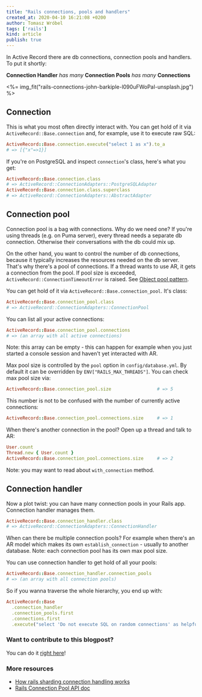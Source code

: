 ```yaml
---
title: "Rails connections, pools and handlers"
created_at: 2020-04-10 16:21:08 +0200
author: Tomasz Wróbel
tags: ['rails']
kind: article
publish: true
---
```


In Active Record there are db connections, connection pools and handlers. To put it shortly:

**Connection Handler** _has many_ **Connection Pools** _has many_ **Connections**

<%= img_fit("rails-connections-john-barkiple-l090uFWoPaI-unsplash.jpg") %>

<!-- more -->

## Connection

This is what you most often directly interact with. You can get hold of it via `ActiveRecord::Base.connection` and, for example, use it to execute raw SQL:

```ruby
ActiveRecord::Base.connection.execute("select 1 as x").to_a
# => [{"x"=>1}]
```

If you're on PostgreSQL and inspect `connection`'s class, here's what you get:

```ruby
ActiveRecord::Base.connection.class
# => ActiveRecord::ConnectionAdapters::PostgreSQLAdapter
ActiveRecord::Base.connection.class.superclass
# => ActiveRecord::ConnectionAdapters::AbstractAdapter
```

## Connection pool

Connection pool is a bag with connections. Why do we need one? If you're using threads (e.g. on Puma server), every thread needs a separate db connection. Otherwise their conversations with the db could mix up.

On the other hand, you want to control the number of db connections, because it typically increases the resources needed on the db server. That's why there's a pool of connections. If a thread wants to use AR, it gets a connection from the pool. If pool size is exceeded, `ActiveRecord::ConnectionTimeoutError` is raised. See [Object pool pattern](https://en.wikipedia.org/wiki/Object_pool_pattern).

You can get hold of it via `ActiveRecord::Base.connection_pool`. It's class:

```ruby
ActiveRecord::Base.connection_pool.class
# => ActiveRecord::ConnectionAdapters::ConnectionPool
```

You can list all your active connections:

```ruby
ActiveRecord::Base.connection_pool.connections
# => (an array with all active connections)
```

Note: this array can be empty - this can happen for example when you just started a console session and haven't yet interacted with AR.

Max pool size is controlled by the `pool` option in `config/database.yml`. By default it can be overridden by `ENV["RAILS_MAX_THREADS"]`. You can check max pool size via:

```ruby
ActiveRecord::Base.connection_pool.size                 # => 5
```

This number is not to be confused with the number of currently active connections:

```ruby
ActiveRecord::Base.connection_pool.connections.size     # => 1
```

When there's another connection in the pool? Open up a thread and talk to AR:

```ruby
User.count
Thread.new { User.count }
ActiveRecord::Base.connection_pool.connections.size     # => 2
```

Note: you may want to read about `with_connection` method. 

## Connection handler

Now a plot twist: you can have many connection pools in your Rails app. Connection handler manages them.

```ruby
ActiveRecord::Base.connection_handler.class
# => ActiveRecord::ConnectionAdapters::ConnectionHandler
```

When can there be multiple connection pools? For example when there's an AR model which makes its own `establish_connection` - usually to another database. Note: each connection pool has its own max pool size.

You can use connection handler to get hold of all your pools:

```ruby
ActiveRecord::Base.connection_handler.connection_pools
# => (an array with all connection pools)
```

So if you wanna traverse the whole hierarchy, you end up with:

```ruby
ActiveRecord::Base
  .connection_handler
  .connection_pools.first
  .connections.first
  .execute("select 'Do not execute SQL on random connections' as helpful_hint")
```

### Want to contribute to this blogpost?

You can do it [right here](https://github.com/arkency/posts/edit/master/posts/2020-04-10-rails-connections-pools-and-handlers.md)!

### More resources

* [How rails sharding connection handling works](https://github.com/hsgubert/rails-sharding/wiki/How-rails-sharding-connection-handling-works)
* [Rails Connection Pool API doc](https://api.rubyonrails.org/classes/ActiveRecord/ConnectionAdapters/ConnectionPool.html)

<!--
Todos
* forking processes
* adjusting pool size
-->
